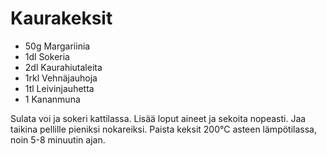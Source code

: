Kaurakeksit
========================

+ 50g Margariinia
+ 1dl Sokeria
+ 2dl Kaurahiutaleita
+ 1rkl Vehnäjauhoja
+ 1tl Leivinjauhetta
+ 1 Kananmuna

Sulata voi ja sokeri kattilassa. Lisää loput aineet ja sekoita nopeasti. Jaa taikina pellille pieniksi nokareiksi. Paista keksit 200°C asteen lämpötilassa, noin 5-8 minuutin ajan.

